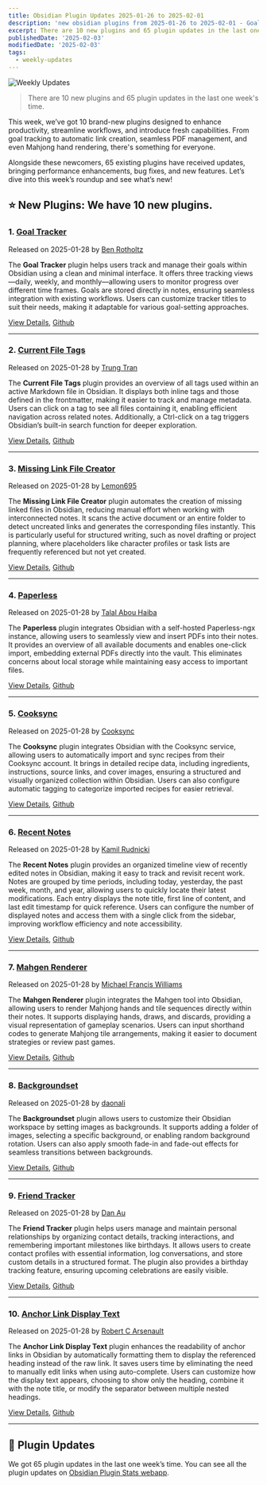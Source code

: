 ```yaml
---
title: Obsidian Plugin Updates 2025-01-26 to 2025-02-01
description: 'new obsidian plugins from 2025-01-26 to 2025-02-01 - Goal Tracker, Current File Tags, Missing Link File Creator, Paperless, Cooksync, Recent Notes, Mahgen Renderer, Backgroundset, Friend Tracker, Anchor Link Display Text'
excerpt: There are 10 new plugins and 65 plugin updates in the last one week's time.
publishedDate: '2025-02-03'
modifiedDate: '2025-02-03'
tags:
  - weekly-updates
---
```


![Weekly Updates](/images/2025-02-01-weekly-plugin-updates.webp)

> There are 10 new plugins and 65 plugin updates in the last one week's time.

This week, we’ve got 10 brand-new plugins designed to enhance productivity, streamline workflows, and introduce fresh capabilities. From goal tracking to automatic link creation, seamless PDF management, and even Mahjong hand rendering, there's something for everyone.

Alongside these newcomers, 65 existing plugins have received updates, bringing performance enhancements, bug fixes, and new features. Let’s dive into this week’s roundup and see what’s new!

## ⭐ New Plugins: We have 10 new plugins.

### 1. [Goal Tracker](/plugins/goal-tracker)

Released on 2025-01-28 by [Ben Rotholtz](https://github.com/GizmoRay)

The **Goal Tracker** plugin helps users track and manage their goals within Obsidian using a clean and minimal interface. It offers three tracking views—daily, weekly, and monthly—allowing users to monitor progress over different time frames. Goals are stored directly in notes, ensuring seamless integration with existing workflows. Users can customize tracker titles to suit their needs, making it adaptable for various goal-setting approaches.

[View Details](/plugins/goal-tracker), [Github](https://github.com/GizmoRay/obsidian-goal-tracker)

---

### 2. [Current File Tags](/plugins/current-file-tags)

Released on 2025-01-28 by [Trung Tran](https://github.com/trung-tran-swe)

The **Current File Tags** plugin provides an overview of all tags used within an active Markdown file in Obsidian. It displays both inline tags and those defined in the frontmatter, making it easier to track and manage metadata. Users can click on a tag to see all files containing it, enabling efficient navigation across related notes. Additionally, a Ctrl-click on a tag triggers Obsidian’s built-in search function for deeper exploration.

[View Details](/plugins/current-file-tags), [Github](https://github.com/trung-tran-swe/obsidian-current-file-tags)

---

### 3. [Missing Link File Creator](/plugins/missing-link-file-creator)

Released on 2025-01-28 by [Lemon695](https://github.com/Lemon695)

The **Missing Link File Creator** plugin automates the creation of missing linked files in Obsidian, reducing manual effort when working with interconnected notes. It scans the active document or an entire folder to detect uncreated links and generates the corresponding files instantly. This is particularly useful for structured writing, such as novel drafting or project planning, where placeholders like character profiles or task lists are frequently referenced but not yet created.

[View Details](/plugins/missing-link-file-creator), [Github](https://github.com/Lemon695/obsidian-missing-link-file-creator)

---

### 4. [Paperless](/plugins/paperless)

Released on 2025-01-28 by [Talal Abou Haiba](https://github.com/Talal-A)

The **Paperless** plugin integrates Obsidian with a self-hosted Paperless-ngx instance, allowing users to seamlessly view and insert PDFs into their notes. It provides an overview of all available documents and enables one-click import, embedding external PDFs directly into the vault. This eliminates concerns about local storage while maintaining easy access to important files.

[View Details](/plugins/paperless), [Github](https://github.com/Talal-A/obsidian-paperless)

---

### 5. [Cooksync](/plugins/cooksync)

Released on 2025-01-28 by [Cooksync](https://github.com/furst)

The **Cooksync** plugin integrates Obsidian with the Cooksync service, allowing users to automatically import and sync recipes from their Cooksync account. It brings in detailed recipe data, including ingredients, instructions, source links, and cover images, ensuring a structured and visually organized collection within Obsidian. Users can also configure automatic tagging to categorize imported recipes for easier retrieval.

[View Details](/plugins/cooksync), [Github](https://github.com/furst/cooksync-obsidian)

---

### 6. [Recent Notes](/plugins/recent-notes)

Released on 2025-01-28 by [Kamil Rudnicki](https://github.com/kamil-rudnicki)

The **Recent Notes** plugin provides an organized timeline view of recently edited notes in Obsidian, making it easy to track and revisit recent work. Notes are grouped by time periods, including today, yesterday, the past week, month, and year, allowing users to quickly locate their latest modifications. Each entry displays the note title, first line of content, and last edit timestamp for quick reference. Users can configure the number of displayed notes and access them with a single click from the sidebar, improving workflow efficiency and note accessibility.

[View Details](/plugins/recent-notes), [Github](https://github.com/kamil-rudnicki/obsidian-recent-notes)

---

### 7. [Mahgen Renderer](/plugins/mahgen-renderer)

Released on 2025-01-28 by [Michael Francis Williams](https://github.com/MichaelFW-ui)

The **Mahgen Renderer** plugin integrates the Mahgen tool into Obsidian, allowing users to render Mahjong hands and tile sequences directly within their notes. It supports displaying hands, draws, and discards, providing a visual representation of gameplay scenarios. Users can input shorthand codes to generate Mahjong tile arrangements, making it easier to document strategies or review past games.

[View Details](/plugins/mahgen-renderer), [Github](https://github.com/MichaelFW-ui/obsidian-mahgen-plugin)

---

### 8. [Backgroundset](/plugins/backgroundset)

Released on 2025-01-28 by [daonali](https://github.com/Youngmoss)

The **Backgroundset** plugin allows users to customize their Obsidian workspace by setting images as backgrounds. It supports adding a folder of images, selecting a specific background, or enabling random background rotation. Users can also apply smooth fade-in and fade-out effects for seamless transitions between backgrounds.

[View Details](/plugins/backgroundset), [Github](https://github.com/Youngmoss/obsidian-backgroundset)

---

### 9. [Friend Tracker](/plugins/friend-tracker)

Released on 2025-01-28 by [Dan Au](https://github.com/buzzguy)

The **Friend Tracker** plugin helps users manage and maintain personal relationships by organizing contact details, tracking interactions, and remembering important milestones like birthdays. It allows users to create contact profiles with essential information, log conversations, and store custom details in a structured format. The plugin also provides a birthday tracking feature, ensuring upcoming celebrations are easily visible.

[View Details](/plugins/friend-tracker), [Github](https://github.com/buzzguy/friend-tracker)

---

### 10. [Anchor Link Display Text](/plugins/anchor-display-text)

Released on 2025-01-28 by [Robert C Arsenault](https://github.com/rca-umb)

The **Anchor Link Display Text** plugin enhances the readability of anchor links in Obsidian by automatically formatting them to display the referenced heading instead of the raw link. It saves users time by eliminating the need to manually edit links when using auto-complete. Users can customize how the display text appears, choosing to show only the heading, combine it with the note title, or modify the separator between multiple nested headings.

[View Details](/plugins/anchor-display-text), [Github](https://github.com/rca-umb/anchor-link-display-text)

---

## 🔁 Plugin Updates

We got 65 plugin updates in the last one week’s time. You can see all the plugin updates on [Obsidian Plugin Stats webapp](/updates).
